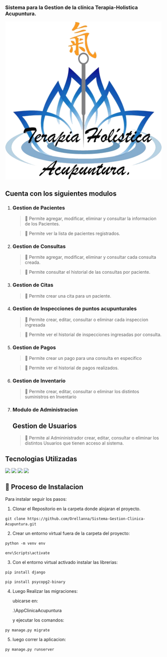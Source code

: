 
### Sistema para la Gestion de la clínica Terapia-Holistica Acupuntura.

![ClinicaAcupuntura](static/img/logo.png)

## Cuenta con los siguientes modulos


1. ### Gestion de Pacientes
    > 📌 Permite agregar, modificar, eliminar y consultar la informacion de los Pacientes.

    > 📌 Permite ver la lista de pacientes registrados.

2. ### Gestion de Consultas
    > 📌 Permite agregar, modificar, eliminar y consultar cada consulta creada.

    > 📌 Permite consultar el historial de las consultas por paciente.


3. ### Gestion de Citas
    > 📌 Permite crear una cita para un paciente.


4. ### Gestion de Inspecciones de puntos acupunturales
    > 📌 Permite crear, editar, consultar o eliminar cada inspeccion ingresada

    > 📌 Permite ver el historial de inspecciones ingresadas por consulta.

5. ### Gestion de Pagos

    > 📌 Permite crear un pago para una consulta en especifico

    > 📌 Permite ver el historial de pagos realizados.

6. ### Gestion de Inventario
    > 📌 Permite crear, editar, consultar o eliminar los distintos suministros en Inventario

6. ### Modulo de Administracion

    ## Gestion de Usuarios
    > 📌 Permite al Admininistrador crear, editar, consultar o eliminar los distintos Usuarios que tienen acceso al sistema.


## Tecnologias Utilizadas

<img src="https://img.shields.io/badge/Python-14354C?style=for-the-badge&logo=python&logoColor=white">
<img src="https://img.shields.io/badge/Django-092E20?style=for-the-badge&logo=django&logoColor=white">
<img src="https://img.shields.io/badge/postgres-%23316192.svg?style=for-the-badge&logo=postgresql&logoColor=white">
<img src="https://img.shields.io/badge/bootstrap-%23563D7C.svg?style=for-the-badge&logo=bootstrap&logoColor=white">

## 🚀 Proceso de Instalacion

Para instalar seguir los pasos:

1. Clonar el Repositorio en la carpeta donde alojaran el proyecto.

`git clone https://github.com/Orellanna/Sistema-Gestion-Clinica-Acupuntura.git`

2. Crear un entorno virtual fuera de la carpeta del proyecto:

`python -m venv env`

`env\Scripts\activate`

3. Con el entorno virtual activado instalar las librerias:

`pip install django`

`pip install psycopg2-binary`

4. Luego Realizar las migraciones:

    ubicarse en:

    .\AppClinicaAcupuntura

    y ejecutar los comandos:

`py manage.py migrate`

5. luego correr la aplicacion:

`py manage.py runserver`
